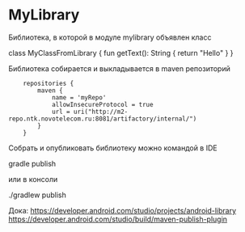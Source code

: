 # MyLibrary

Библиотека, в которой в модуле mylibrary объявлен класс 

class MyClassFromLibrary {
    fun getText(): String {
        return "Hello"
    }
}

Библиотека собирается и выкладывается в maven репозиторий

        repositories {
            maven {
                name = 'myRepo'
                allowInsecureProtocol = true
                url = uri("http://m2-repo.ntk.novotelecom.ru:8081/artifactory/internal/")
            }
        }

Собрать и опубликовать библиотеку можно командой в IDE

gradle publish

или в консоли

./gradlew publish



Дока:
https://developer.android.com/studio/projects/android-library
https://developer.android.com/studio/build/maven-publish-plugin
